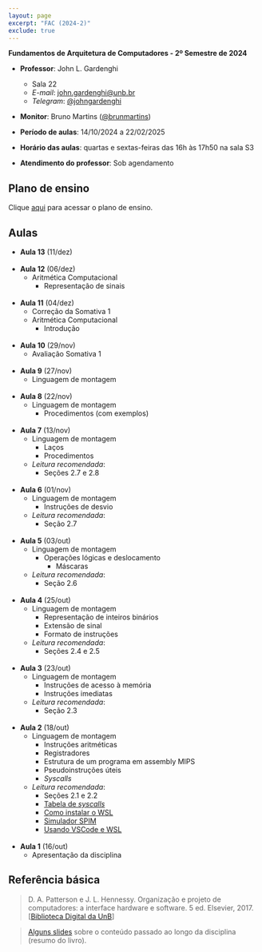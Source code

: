 ```yaml
---
layout: page
excerpt: "FAC (2024-2)"
exclude: true
---
```


**Fundamentos de Arquitetura de Computadores - 2º Semestre de 2024**

* **Professor**: John L. Gardenghi
  + Sala 22
  + *E-mail*: john.gardenghi@unb.br
  + *Telegram*: <a href="https://t.me/johngardenghi" target="_blank">@johngardenghi</a>

* **Monitor**: Bruno Martins (<a href="https://t.me/brunmartins" target="_blank">@brunmartins</a>)

* **Período de aulas**: 14/10/2024 a 22/02/2025
* **Horário das aulas**: quartas e sextas-feiras das 16h às 17h50 na sala S3
* **Atendimento do professor**: Sob agendamento

## Plano de ensino

Clique <a href="plano_fac_2024_2.pdf" target="_blank">aqui</a> para acessar o plano de ensino.

## Aulas

* **Aula 13** (11/dez)
<br><br>
* **Aula 12** (06/dez)
  + Aritmética Computacional
    + Representação de sinais
<br><br>
* **Aula 11** (04/dez)
  + Correção da Somativa 1
  + Aritmética Computacional
    + Introdução
<br><br>
* **Aula 10** (29/nov)
  + Avaliação Somativa 1
<br><br>
* **Aula 9** (27/nov)
  + Linguagem de montagem
<br><br>
* **Aula 8** (22/nov)
  + Linguagem de montagem
    + Procedimentos (com exemplos)
<br><br>
* **Aula 7** (13/nov)
  + Linguagem de montagem
    + Laços
    + Procedimentos
  + *Leitura recomendada*:
    + Seções 2.7 e 2.8
<br><br>
* **Aula 6** (01/nov)
  + Linguagem de montagem
    + Instruções de desvio
  + *Leitura recomendada*:
    + Seção 2.7
<br><br>
* **Aula 5** (03/out)
  + Linguagem de montagem
    + Operações lógicas e deslocamento
      + Máscaras
  + *Leitura recomendada*:
    + Seção 2.6
<br><br>
* **Aula 4** (25/out)
  + Linguagem de montagem
    + Representação de inteiros binários
    + Extensão de sinal
    + Formato de instruções
  + *Leitura recomendada*:
    + Seções 2.4 e 2.5
<br><br>
* **Aula 3** (23/out)
  + Linguagem de montagem
    + Instruções de acesso à memória
    + Instruções imediatas
  + *Leitura recomendada*:
    + Seção 2.3
<br><br>
* **Aula 2** (18/out)
  + Linguagem de montagem
    + Instruções aritméticas
    + Registradores
    + Estrutura de um programa em assembly MIPS
    + Pseudoinstruções úteis
    + *Syscalls*
  + *Leitura recomendada*:
    + Seções 2.1 e 2.2
    + <a href="https://www.doc.ic.ac.uk/lab/secondyear/spim/node8.html" target="_blank">Tabela de *syscalls*</a>
    + <a href="https://docs.microsoft.com/pt-br/windows/wsl/install" target="_blank">Como instalar o WSL</a>
    + <a href="https://spimsimulator.sourceforge.net/" target="_blank">Simulador SPIM</a>
    + <a href="https://learn.microsoft.com/pt-br/windows/wsl/tutorials/wsl-vscode" target="_blank">Usando VSCode e WSL</a>
<br><br>
* **Aula 1** (16/out)
  + Apresentação da disciplina

## Referência básica

> D. A. Patterson e J. L. Hennessy. Organização e projeto de computadores: a interface hardware e software. 5 ed. Elsevier, 2017. [<a href="https://integrada.minhabiblioteca.com.br/books/9788535287943" target="_blank">Biblioteca Digital da UnB</a>]

> <a href="../slides_fac" target="_blank">Alguns slides</a> sobre o conteúdo passado ao longo da disciplina (resumo do livro).
